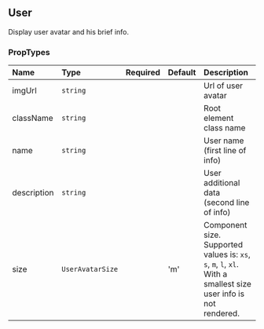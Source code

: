 ## User

Display user avatar and his brief info.

### PropTypes

| Name        | Type             | Required | Default | Description                                                                                                     |
| :---------- | :--------------- | :------- | :------ | :-------------------------------------------------------------------------------------------------------------- |
| imgUrl      | `string`         |          |         | Url of user avatar                                                                                              |
| className   | `string`         |          |         | Root element class name                                                                                         |
| name        | `string`         |          |         | User name (first line of info)                                                                                  |
| description | `string`         |          |         | User additional data (second line of info)                                                                      |
| size        | `UserAvatarSize` |          | 'm'     | Component size. Supported values is: `xs`, `s`, `m`, `l`, `xl`. With a smallest size user info is not rendered. |
